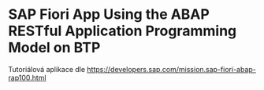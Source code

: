 # SAP Fiori App Using the ABAP RESTful Application Programming Model on BTP

Tutoriálová aplikace dle https://developers.sap.com/mission.sap-fiori-abap-rap100.html
